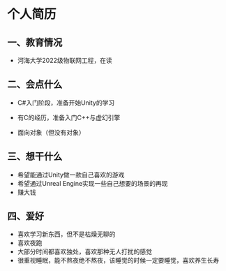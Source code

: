# 个人简历

## 一、教育情况

- 河海大学2022级物联网工程，在读

  

## 二、会点什么

- C#入门阶段，准备开始Unity的学习

- 有C的经历，准备入门C++与虚幻引擎

- 面向对象（但没有对象）

  

## 三、想干什么

- 希望能通过Unity做一款自己喜欢的游戏
- 希望通过Unreal Engine实现一些自己想要的场景的再现
- 赚大钱

## 四、爱好

- 喜欢学习新东西，但不是枯燥无聊的
- 喜欢夜跑
- 大部分时间都喜欢独处，喜欢那种无人打扰的感觉
- 很重视睡眠，能不熬夜绝不熬夜，该睡觉的时候一定要睡觉，喜欢养生长寿
